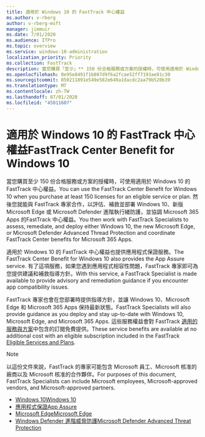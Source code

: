 ```yaml
---
title: 適用於 Windows 10 的 FastTrack 中心權益
ms.author: v-rberg
author: v-rberg-msft
manager: jimmuir
ms.date: 7/01/2020
ms.audience: ITPro
ms.topic: overview
ms.service: windows-10-administration
localization_priority: Priority
ms.collection: FastTrack
description: 當您購買「至少」** 150 份合格服務或方案的授權時，可使用適用於 Windows 10 的 FastTrack 中心權益。
ms.openlocfilehash: 0e95e8491f1b807d9f6a2fcae52ff7193ae81c30
ms.sourcegitcommit: 850211891e549e582e649a1dacdc2aa79b520b39
ms.translationtype: MT
ms.contentlocale: zh-TW
ms.lasthandoff: 07/01/2020
ms.locfileid: "45011607"
---
```

# <a name="fasttrack-center-benefit-for-windows-10"></a><span data-ttu-id="ad855-103">適用於 Windows 10 的 FastTrack 中心權益</span><span class="sxs-lookup"><span data-stu-id="ad855-103">FastTrack Center Benefit for Windows 10</span></span>

<span data-ttu-id="ad855-104">當您購買至少 150 份合格服務或方案的授權時，可使用適用於 Windows 10 的 FastTrack 中心權益。</span><span class="sxs-lookup"><span data-stu-id="ad855-104">You can use the FastTrack Center Benefit for Windows 10 when you purchase at least 150 licenses for an eligible service or plan.</span></span> <span data-ttu-id="ad855-105">然後您就能與 FastTrack 專家合作，以評估、補救並部署 Windows 10、新版 Microsoft Edge 或 Microsoft Defender 進階執行緒防護，並協調 Microsoft 365 Apps 的FastTrack 中心權益。</span><span class="sxs-lookup"><span data-stu-id="ad855-105">You then work with FastTrack Specialists to assess, remediate, and deploy either Windows 10, the new Microsoft Edge, or Microsoft Defender Advanced Thread Protection and coordinate FastTrack Center benefits for Microsoft 365 Apps.</span></span> 

<span data-ttu-id="ad855-106">適用於 Windows 10 的 FastTrack 中心權益也提供應用程式保證服務。</span><span class="sxs-lookup"><span data-stu-id="ad855-106">The FastTrack Center Benefit for Windows 10 also provides the App Assure service.</span></span> <span data-ttu-id="ad855-107">有了這項服務，如果您遇到應用程式相容性問題，FastTrack 專家即可為您提供建議和補救指導方針。</span><span class="sxs-lookup"><span data-stu-id="ad855-107">With this service, a FastTrack Specialist is made available to provide advisory and remediation guidance if you encounter app compatibility issues.</span></span> 

<span data-ttu-id="ad855-108">FastTrack 專家也會在您部署時提供指導方針，並讓 Windows 10、Microsoft Edge 和 Microsoft 365 Apps 保持最新狀態。</span><span class="sxs-lookup"><span data-stu-id="ad855-108">FastTrack Specialists will also provide guidance as you deploy and stay up-to-date with Windows 10, Microsoft Edge, and Microsoft 365 Apps.</span></span> <span data-ttu-id="ad855-109">這些服務權益會對 FastTrack [適用的服務與方案](M365-eligible-services-and-plans.md)中包含的訂閱免費提供。</span><span class="sxs-lookup"><span data-stu-id="ad855-109">These service benefits are available at no additional cost with an eligible subscription included in the FastTrack [Eligible Services and Plans](M365-eligible-services-and-plans.md).</span></span>
  
> [!NOTE]
> <span data-ttu-id="ad855-110">以這份文件來說，FastTrack 的專家可能包含 Microsoft 員工、Microsoft 核准的廠商以及 Microsoft 核准的合作夥伴。</span><span class="sxs-lookup"><span data-stu-id="ad855-110">For purposes of this document, FastTrack Specialists can include Microsoft employees, Microsoft-approved vendors, and Microsoft-approved partners.</span></span> 
    
- [<span data-ttu-id="ad855-111">Windows 10</span><span class="sxs-lookup"><span data-stu-id="ad855-111">Windows 10</span></span>](Win-10-windows-10.md)
- [<span data-ttu-id="ad855-112">應用程式保證</span><span class="sxs-lookup"><span data-stu-id="ad855-112">App Assure</span></span>](Win-10-app-assure.md)
- [<span data-ttu-id="ad855-113">Microsoft Edge</span><span class="sxs-lookup"><span data-stu-id="ad855-113">Microsoft Edge</span></span>](Win-10-microsoft-edge.md)
- [<span data-ttu-id="ad855-114">Windows Defender 進階威脅防護</span><span class="sxs-lookup"><span data-stu-id="ad855-114">Microsoft Defender Advanced Threat Protection</span></span>](Win-10-microsoft-defender-atp.md)

